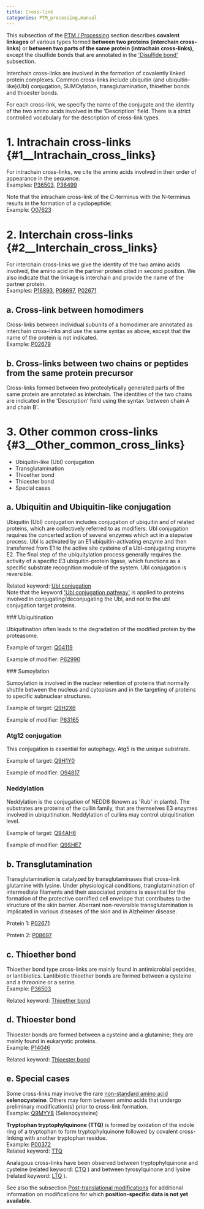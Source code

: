 ```yaml
---
title: Cross-link
categories: PTM_processing,manual
---
```


This subsection of the [PTM / Processing](https://www.uniprot.org/help/ptm%5Fprocessing%5Fsection) section describes **covalent linkages** of various types formed **between two proteins (interchain cross-links)** or **between two parts of the same protein (intrachain cross-links)**, except the disulfide bonds that are annotated in the ['Disulfide bond'](https://www.uniprot.org/help/disulfid) subsection.

Interchain cross-links are involved in the formation of covalently linked protein complexes. Common cross-links include ubiquitin (and ubiquitin-like)(Ubl) conjugation, SUMOylation, transglutamination, thioether bonds and thioester bonds.

For each cross-link, we specify the name of the conjugate and the identity of the two amino acids involved in the 'Description' field. There is a strict controlled vocabulary for the description of cross-link types.

# 1. Intrachain cross-links {\#1\_\_Intrachain\_cross\_links}

For intrachain cross-links, we cite the amino acids involved in their order of appearance in the sequence.  
Examples: [P36503](https://www.uniprot.org/uniprotkb/P36503#ptm_processing), [P36499](https://www.uniprot.org/uniprotkb/P36499#ptm_processing)

Note that the intrachain cross-link of the C-terminus with the N-terminus results in the formation of a cyclopeptide:  
Example: [O07623](https://www.uniprot.org/uniprotkb/O07623#ptm_processing)

# 2. Interchain cross-links {\#2\_\_Interchain\_cross\_links}

For interchain cross-links we give the identity of the two amino acids involved, the amino acid in the partner protein cited in second position. We also indicate that the linkage is interchain and provide the name of the partner protein.  
Examples: [P16893](https://www.uniprot.org/uniprotkb/P16893#ptm_processing), [P08697](https://www.uniprot.org/uniprotkb/P08697#ptm_processing), [P02671](https://www.uniprot.org/uniprotkb/P02671#ptm_processing)

## a. Cross-link between homodimers

Cross-links between individual subunits of a homodimer are annotated as interchain cross-links and use the same syntax as above, except that the name of the protein is not indicated.  
Example: [P02679](https://www.uniprot.org/uniprotkb/P02679#ptm_processing)

## b. Cross-links between two chains or peptides from the same protein precursor

Cross-links formed between two proteolytically generated parts of the same protein are annotated as interchain. The identities of the two chains are indicated in the 'Description' field using the syntax 'between chain A and chain B'.

# 3. Other common cross-links {\#3\_\_Other\_common\_cross\_links}

-   Ubiquitin-like (Ubl) conjugation
-   Transglutamination
-   Thioether bond
-   Thioester bond
-   Special cases

## a. Ubiquitin and Ubiquitin-like conjugation

Ubiquitin (Ubl) conjugation includes conjugation of ubiquitin and of related proteins, which are collectively referred to as modifiers. Ubl conjugation requires the concerted action of several enzymes which act in a stepwise process. Ubl is activated by an E1 ubiquitin-activating enzyme and then transferred from E1 to the active site cysteine of a Ubl-conjugating enzyme E2. The final step of the ubiquitylation process generally requires the activity of a specific E3 ubiquitin-protein ligase, which functions as a specific substrate recognition module of the system. Ubl conjugation is reversible.

Related keyword: [Ubl conjugation](https://www.uniprot.org/keywords/832)  
Note that the keyword ['Ubl conjugation pathway'](https://www.uniprot.org/keywords/833) is applied to proteins involved in conjugating/deconjugating the Ubl, and not to the ubl conjugation target proteins.

### Ubiquitination

Ubiquitination often leads to the degradation of the modified protein by the proteasome.

Example of target: [Q04119](https://www.uniprot.org/uniprotkb/Q04119#ptm%5Fprocessing)

Example of modifier: [P62990](https://www.uniprot.org/uniprotkb/P62990#ptm%5Fprocessing)

### Sumoylation

Sumoylation is involved in the nuclear retention of proteins that normally shuttle between the nucleus and cytoplasm and in the targeting of proteins to specific subnuclear structures.

Example of target: [Q9H2X6](https://www.uniprot.org/uniprotkb/Q9H2X6#ptm_processing)

Example of modifier: [P63165](https://www.uniprot.org/uniprotkb/P63165#ptm_processing)

### Atg12 conjugation

This conjugation is essential for autophagy. Atg5 is the unique substrate.

Example of target: [Q9H1Y0](https://www.uniprot.org/uniprotkb/Q9H1Y0#ptm_processing)

Example of modifier: [O94817](https://www.uniprot.org/uniprotkb/O94817#ptm_processing)

### Neddylation

Neddylation is the conjugation of NEDD8 (known as 'Rub' in plants). The substrates are proteins of the cullin family, that are themselves E3 enzymes involved in ubiquitination. Neddylation of cullins may control ubiquitination level.

Example of target: [Q94AH6](https://www.uniprot.org/uniprotkb/Q94AH6#ptm_processing)

Example of modifier: [Q9SHE7](https://www.uniprot.org/uniprotkb/Q9SHE7#ptm_processing)

## b. Transglutamination

Transglutamination is catalyzed by transglutaminases that cross-link glutamine with lysine. Under physiological conditions, tranglutamination of intermediate filaments and their associated proteins is essential for the formation of the protective cornified cell envelope that contributes to the structure of the skin barrier. Aberrant non-reversible transglutamination is implicated in various diseases of the skin and in Alzheimer disease.

Protein 1: [P02671](https://www.uniprot.org/uniprotkb/P02671#ptm_processing)

Protein 2: [P08697](https://www.uniprot.org/uniprotkb/P08697#ptm_processing)

## c. Thioether bond

Thioether bond type cross-links are mainly found in antimicrobial peptides, or lantibiotics. Lantibiotic thioether bonds are formed between a cysteine and a threonine or a serine.  
Example: [P36503](https://www.uniprot.org/uniprotkb/P36503#ptm_processing)

Related keyword: [Thioether bond](https://www.uniprot.org/keywords/883)

## d. Thioester bond

Thioester bonds are formed between a cysteine and a glutamine; they are mainly found in eukaryotic proteins.  
Example: [P14046](https://www.uniprot.org/uniprotkb/P14046#ptm_processing)

Related keyword: [Thioester bond](https://www.uniprot.org/keywords/882)

## e. Special cases

Some cross-links may involve the rare [non-standard amino acid](https://www.uniprot.org/help/non%5Fstd) **selenocysteine**. Others may form between amino acids that undergo preliminary modification(s) prior to cross-link formation.  
Example: [Q9MYY8](https://www.uniprot.org/uniprotkb/Q9MYY8#ptm_processing) (Selenocysteine)

**Tryptophan tryptophylquinone (TTQ)** is formed by oxidation of the indole ring of a tryptophan to form tryptophylquinone followed by covalent cross-linking with another tryptophan residue.  
Example: [P00372](https://www.uniprot.org/uniprotkb/P00372#ptm_processing)  
Related keyword: [TTQ](https://www.uniprot.org/keywords/824)

Analagous cross-links have been observed between tryptophylquinone and cysteine (related keyword: [CTQ](https://www.uniprot.org/keywords/885) ) and between tyrosylquinone and lysine (related keyword: [LTQ](https://www.uniprot.org/keywords/886) ).

See also the subsection [Post-translational modifications](https://www.uniprot.org/help/post-translational%5Fmodification) for additional information on modifications for which **position-specific data is not yet available**.
